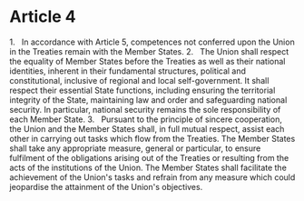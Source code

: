 # Article 4
1.   In accordance with Article 5, competences not conferred upon the Union in the Treaties remain with the Member States. 2.   The Union shall respect the equality of Member States before the Treaties as well as their national identities, inherent in their fundamental structures, political and constitutional, inclusive of regional and local self-government. It shall respect their essential State functions, including ensuring the territorial integrity of the State, maintaining law and order and safeguarding national security. In particular, national security remains the sole responsibility of each Member State. 3.   Pursuant to the principle of sincere cooperation, the Union and the Member States shall, in full mutual respect, assist each other in carrying out tasks which flow from the Treaties. The Member States shall take any appropriate measure, general or particular, to ensure fulfilment of the obligations arising out of the Treaties or resulting from the acts of the institutions of the Union. The Member States shall facilitate the achievement of the Union's tasks and refrain from any measure which could jeopardise the attainment of the Union's objectives.